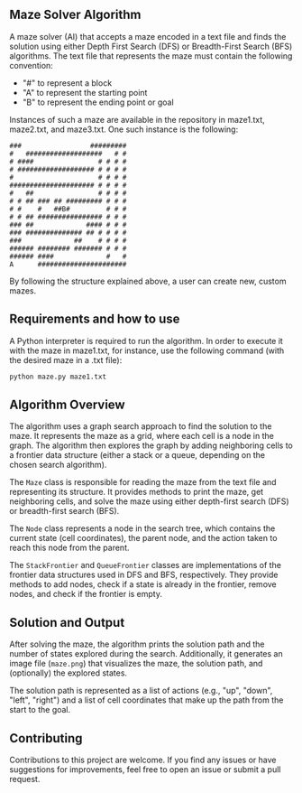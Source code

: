 ## Maze Solver Algorithm

A maze solver (AI) that accepts a maze encoded in a text file and finds the solution using either Depth First Search (DFS) or Breadth-First Search (BFS) algorithms. The text file that represents the maze must contain the following convention:

- "#" to represent a block
- "A" to represent the starting point
- "B" to represent the ending point or goal

Instances of such a maze are available in the repository in maze1.txt, maze2.txt, and maze3.txt. One such instance is the following:
```plain txt
###                 #########
#   ###################   # #
# ####                # # # #
# ################### # # # #
#                     # # # #
##################### # # # #
#   ##                # # # #
# # ## ### ## ######### # # #
# #    #   ##B#         # # #
# # ## ################ # # #
### ##             #### # # #
### ############## ## # # # #
###             ##    # # # #
###### ######## ####### # # #
###### ####             #   #
A      ######################
```
By following the structure explained above, a user can create new, custom mazes.
## Requirements and how to use

A Python interpreter is required to run the algorithm. In order to execute it with the maze in maze1.txt, for instance, use the following command (with the desired maze in a .txt file):
```txt
python maze.py maze1.txt
```
## Algorithm Overview

The algorithm uses a graph search approach to find the solution to the maze. It represents the maze as a grid, where each cell is a node in the graph. The algorithm then explores the graph by adding neighboring cells to a frontier data structure (either a stack or a queue, depending on the chosen search algorithm).

The `Maze` class is responsible for reading the maze from the text file and representing its structure. It provides methods to print the maze, get neighboring cells, and solve the maze using either depth-first search (DFS) or breadth-first search (BFS).

The `Node` class represents a node in the search tree, which contains the current state (cell coordinates), the parent node, and the action taken to reach this node from the parent.

The `StackFrontier` and `QueueFrontier` classes are implementations of the frontier data structures used in DFS and BFS, respectively. They provide methods to add nodes, check if a state is already in the frontier, remove nodes, and check if the frontier is empty.

## Solution and Output

After solving the maze, the algorithm prints the solution path and the number of states explored during the search. Additionally, it generates an image file (`maze.png`) that visualizes the maze, the solution path, and (optionally) the explored states.

The solution path is represented as a list of actions (e.g., "up", "down", "left", "right") and a list of cell coordinates that make up the path from the start to the goal.

## Contributing

Contributions to this project are welcome. If you find any issues or have suggestions for improvements, feel free to open an issue or submit a pull request.
